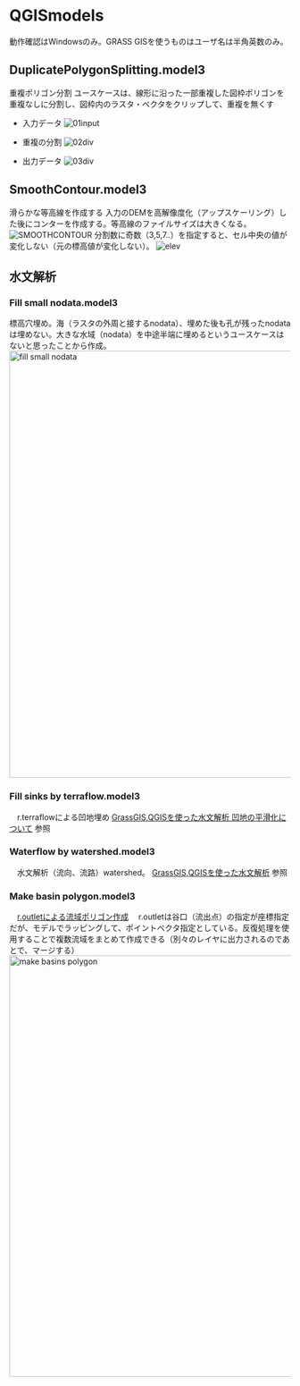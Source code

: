 # QGISmodels
動作確認はWindowsのみ。GRASS GISを使うものはユーザ名は半角英数のみ。
## DuplicatePolygonSplitting.model3
重複ポリゴン分割
ユースケースは、線形に沿った一部重複した図枠ポリゴンを重複なしに分割し、図枠内のラスタ・ベクタをクリップして、重複を無くす


- 入力データ
![01input](https://github.com/user-attachments/assets/7a9371ec-bcc0-408b-9aa5-17bd226898f7)

- 重複の分割
![02div](https://github.com/user-attachments/assets/0cb6686b-2ee3-41af-a25c-37093f049cb4)

- 出力データ
![03div](https://github.com/user-attachments/assets/d4475987-0f25-437a-abaa-3206c4269cde)

## SmoothContour.model3
滑らかな等高線を作成する
入力のDEMを高解像度化（アップスケーリング）した後にコンターを作成する。等高線のファイルサイズは大きくなる。
![SMOOTHCONTOUR](https://github.com/user-attachments/assets/b41b3546-a6c5-492c-b59c-dca1214bde43)
分割数に奇数（3,5,7..）を指定すると、セル中央の値が変化しない（元の標高値が変化しない）。
![elev](https://github.com/user-attachments/assets/db4f6d5f-fab4-4b4e-8c5b-7afeecd45eb4)


## 水文解析
### Fill small nodata.model3
 標高穴埋め。海（ラスタの外周と接するnodata）、埋めた後も孔が残ったnodataは埋めない。大きな水域（nodata）を中途半端に埋めるというユースケースはないと思ったことから作成。
<img width="2091" height="764" alt="fill small nodata" src="https://github.com/user-attachments/assets/c5438c4b-b702-495f-a288-7984a9d07fd6" />

### Fill sinks by terraflow.model3
　r.terraflowによる凹地埋め
  [GrassGIS,QGISを使った水文解析 凹地の平滑化について](https://qiita.com/mooya/items/a07a63393b222795bb17) 参照
 
### Waterflow by watershed.model3
　水文解析（流向、流路）watershed。
  [GrassGIS,QGISを使った水文解析](https://qiita.com/mooya/items/6b802d585e5546a2e693) 参照

### Make basin polygon.model3
　[r.outletによる流域ポリゴン作成](https://qiita.com/mooya/items/6b802d585e5546a2e693#%E6%B5%81%E5%9F%9F%E3%81%AE%E4%BD%9C%E6%88%90)
　r.outletは谷口（流出点）の指定が座標指定だが、モデルでラッピングして、ポイントベクタ指定としている。反復処理を使用することで複数流域をまとめて作成できる（別々のレイヤに出力されるのであとで、マージする）
<img width="1612" height="754" alt="make basins polygon" src="https://github.com/user-attachments/assets/2cc79f8a-c14c-453d-9a12-500e3eb7d838" />

